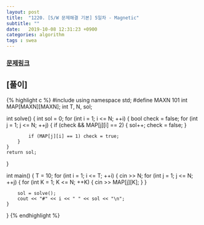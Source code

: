 ```yaml
---
layout: post
title:  "1220. [S/W 문제해결 기본] 5일차 - Magnetic"
subtitle: ""
date:   2019-10-08 12:31:23 +0900
categories: algorithm
tags : swea
---
```

### [문제링크]({{"https://swexpertacademy.com/main/code/problem/problemDetail.do?contestProbId=AV14hwZqABsCFAYD"}})

## [풀이]

{% highlight c %}
#include <iostream>
using namespace std;
#define MAXN 101
int MAP[MAXN][MAXN];
int T, N, sol;

int solve() {
	int sol = 0;
	for (int i = 1; i <= N; ++i) {
		bool check = false;
		for (int j = 1; j <= N; ++j) {
			if (check && MAP[j][i] == 2) {
				sol++;
				check = false;
			}

			if (MAP[j][i] == 1) check = true;
		}
	}
	return sol;
}

int main() {
	T = 10;
	for (int i = 1; i <= T; ++i) {
		cin >> N;
		for (int j = 1; j <= N; ++j) {
			for (int K = 1; K <= N; ++K) {
				cin >> MAP[j][K];
			}
		}

		sol = solve();
		cout << "#" << i << " " << sol << "\n";
	}
}
{% endhighlight %}